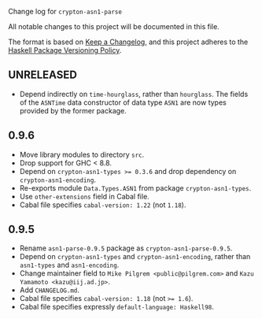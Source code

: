 Change log for `crypton-asn1-parse`

All notable changes to this project will be documented in this file.

The format is based on [Keep a Changelog](https://keepachangelog.com/en/1.0.0/),
and this project adheres to the
[Haskell Package Versioning Policy](https://pvp.haskell.org/).

## UNRELEASED

* Depend indirectly on `time-hourglass`, rather than `hourglass`. The fields of
  the `ASNTime` data constructor of data type `ASN1` are now types provided by
  the former package.

## 0.9.6

* Move library modules to directory `src`.
* Drop support for GHC < 8.8.
* Depend on `crypton-asn1-types >= 0.3.6` and drop dependency on
  `crypton-asn1-encoding`.
* Re-exports module `Data.Types.ASN1` from package `crypton-asn1-types`.
* Use `other-extensions` field in Cabal file.
* Cabal file specifies `cabal-version: 1.22` (not `1.18`).

## 0.9.5

* Rename `asn1-parse-0.9.5` package as `crypton-asn1-parse-0.9.5`.
* Depend on `crypton-asn1-types` and `crypton-asn1-encoding`, rather than
  `asn1-types` and `asn1-encoding`.
* Change maintainer field to `Mike Pilgrem <public@pilgrem.com>` and
  `Kazu Yamamoto <kazu@iij.ad.jp>`.
* Add `CHANGELOG.md`.
* Cabal file specifies `cabal-version: 1.18` (not `>= 1.6`).
* Cabal file specifies expressly `default-language: Haskell98`.
